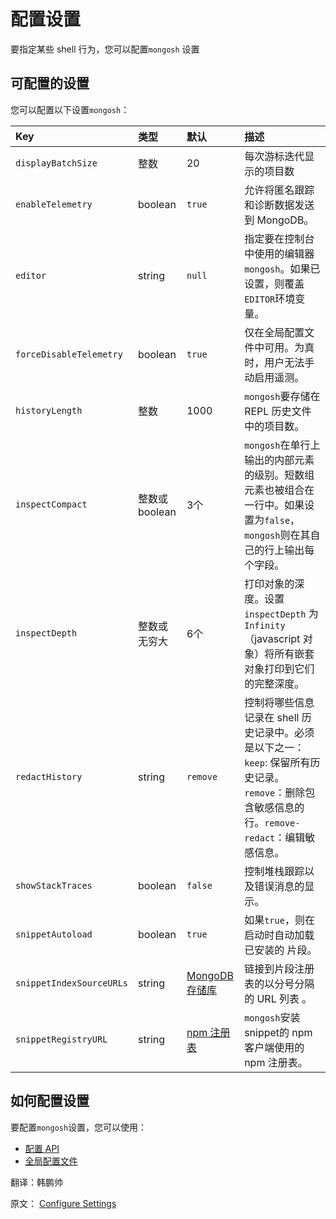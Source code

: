 # 配置设置

要指定某些 shell 行为，您可以配置`mongosh` 设置

## 可配置的设置

您可以配置以下设置`mongosh`：

| Key                      | 类型          | 默认                                                         | 描述                                                         |
| :----------------------- | :------------ | :----------------------------------------------------------- | :----------------------------------------------------------- |
| `displayBatchSize`       | 整数          | 20                                                           | 每次游标迭代显示的项目数                                     |
| `enableTelemetry`        | boolean       | `true`                                                       | 允许将匿名跟踪和诊断数据发送到 MongoDB。                     |
| `editor`                 | string        | `null`                                                       | 指定要在控制台中使用的编辑器`mongosh`。如果已设置，则覆盖`EDITOR`环境变量。 |
| `forceDisableTelemetry`  | boolean       | `true`                                                       | 仅在全局配置文件中可用。为真时，用户无法手动启用遥测。       |
| `historyLength`          | 整数          | 1000                                                         | `mongosh`要存储在REPL 历史文件中的项目数。                   |
| `inspectCompact`         | 整数或boolean | 3个                                                          | `mongosh`在单行上输出的内部元素的级别。短数组元素也被组合在一行中。如果设置为`false`，`mongosh`则在其自己的行上输出每个字段。 |
| `inspectDepth`           | 整数或无穷大  | 6个                                                          | 打印对象的深度。设置`inspectDepth` 为`Infinity`（javascript 对象）将所有嵌套对象打印到它们的完整深度。 |
| `redactHistory`          | string        | `remove`                                                     | 控制将哪些信息记录在 shell 历史记录中。必须是以下之一：`keep`: 保留所有历史记录。`remove`：删除包含敏感信息的行。`remove-redact`：编辑敏感信息。 |
| `showStackTraces`        | boolean       | `false`                                                      | 控制堆栈跟踪以及错误消息的显示。                             |
| `snippetAutoload`        | boolean       | `true`                                                       | 如果`true`，则在启动时自动加载已安装的 片段。                |
| `snippetIndexSourceURLs` | string        | [MongoDB 存储库](https://compass.mongodb.com/mongosh/snippets-index.bson.br) | 链接到片段注册表的以分号分隔的 URL 列表 。                   |
| `snippetRegistryURL`     | string        | [npm 注册表](https://registry.npmjs.org/)                    | `mongosh`安装snippet的 npm 客户端使用的 npm 注册表。         |

## 如何配置设置

要配置`mongosh`设置，您可以使用：

- [配置 API](https://www.mongodb.com/docs/mongodb-shell/reference/configure-shell-settings-api/#std-label-configure-settings-api)
- [全局配置文件](https://www.mongodb.com/docs/mongodb-shell/reference/configure-shell-settings-global/#std-label-configure-settings-global)







翻译：韩鹏帅

原文： [Configure Settings](https://www.mongodb.com/docs/mongodb-shell/reference/configure-shell-settings/)

